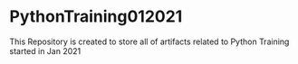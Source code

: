 # PythonTraining012021
This Repository is created to store all of artifacts related to Python Training started in Jan 2021
